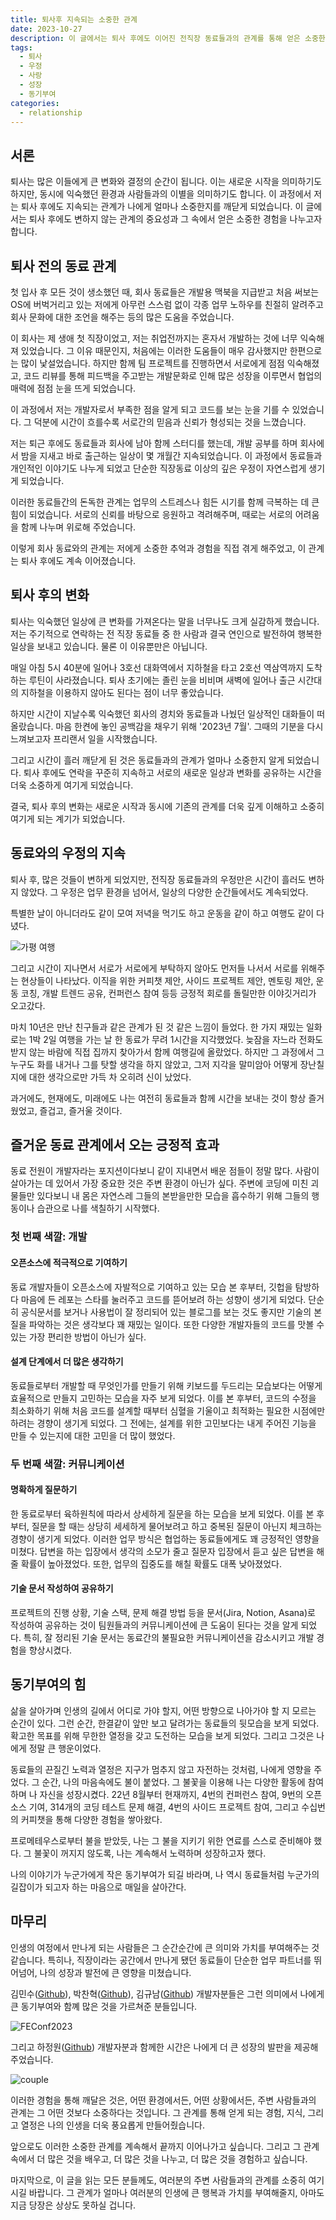 ```yaml
---
title: 퇴사후 지속되는 소중한 관계
date: 2023-10-27
description: 이 글에서는 퇴사 후에도 이어진 전직장 동료들과의 관계를 통해 얻은 소중한 경험을 공유하고자 합니다.
tags:
  - 퇴사
  - 우정
  - 사랑
  - 성장
  - 동기부여
categories:
  - relationship
---
```


## 서론

퇴사는 많은 이들에게 큰 변화와 결정의 순간이 됩니다. 이는 새로운 시작을 의미하기도 하지만, 동시에 익숙했던 환경과 사람들과의 이별을 의미하기도 합니다. 이 과정에서 저는 퇴사 후에도 지속되는 관계가 나에게 얼마나 소중한지를 깨닫게 되었습니다. 이 글에서는 퇴사 후에도 변하지 않는 관계의 중요성과 그 속에서 얻은 소중한 경험을 나누고자 합니다.

## 퇴사 전의 동료 관계

첫 입사 후 모든 것이 생소했던 때, 회사 동료들은 개발용 맥북을 지급받고 처음 써보는 OS에 버벅거리고 있는 저에게 아무런 스스럼 없이 각종 업무 노하우를 친절히 알려주고 회사 문화에 대한 조언을 해주는 등의 많은 도움을 주었습니다.

이 회사는 제 생애 첫 직장이었고, 저는 취업전까지는 혼자서 개발하는 것에 너무 익숙해져 있었습니다. 그 이유 때문인지, 처음에는 이러한 도움들이 매우 감사했지만 한편으로는 많이 낯설었습니다. 하지만 함께 팀 프로젝트를 진행하면서 서로에게 점점 익숙해졌고, 코드 리뷰를 통해 피드백을 주고받는 개발문화로 인해 많은 성장을 이루면서 협업의 매력에 점점 눈을 뜨게 되었습니다.

이 과정에서 저는 개발자로서 부족한 점을 알게 되고 코드를 보는 눈을 기를 수 있었습니다. 그 덕분에 시간이 흐를수록 서로간의 믿음과 신뢰가 형성되는 것을 느꼈습니다.

저는 퇴근 후에도 동료들과 회사에 남아 함께 스터디를 했는데, 개발 공부를 하며 회사에서 밤을 지새고 바로 출근하는 일상이 몇 개월간 지속되었습니다. 이 과정에서 동료들과 개인적인 이야기도 나누게 되었고 단순한 직장동료 이상의 깊은 우정이 자연스럽게 생기게 되었습니다.

이러한 동료들간의 돈독한 관계는 업무의 스트레스나 힘든 시기를 함께 극복하는 데 큰 힘이 되었습니다. 서로의 신뢰를 바탕으로 응원하고 격려해주며, 때로는 서로의 어려움을 함께 나누며 위로해 주었습니다.

이렇게 회사 동료와의 관계는 저에게 소중한 추억과 경험을 직접 겪게 해주었고, 이 관계는 퇴사 후에도 계속 이어졌습니다.

## 퇴사 후의 변화

퇴사는 익숙했던 일상에 큰 변화를 가져온다는 말을 너무나도 크게 실감하게 했습니다. 저는 주기적으로 연락하는 전 직장 동료들 중 한 사람과 결국 연인으로 발전하여 행복한 일상을 보내고 있습니다. 물론 이 이유뿐만은 아닙니다.

매일 아침 5시 40분에 일어나 3호선 대화역에서 지하철을 타고 2호선 역삼역까지 도착하는 루틴이 사라졌습니다. 퇴사 초기에는 졸린 눈을 비비며 새벽에 일어나 출근 시간대의 지하철을 이용하지 않아도 된다는 점이 너무 좋았습니다.

하지만 시간이 지날수록 익숙했던 회사의 경치와 동료들과 나눴던 일상적인 대화들이 떠올랐습니다. 마음 한켠에 놓인 공백감을 채우기 위해 '2023년 7월'. 그때의 기분을 다시 느껴보고자 프리랜서 일을 시작했습니다.

그리고 시간이 흘러 깨닫게 된 것은 동료들과의 관계가 얼마나 소중한지 알게 되었습니다. 퇴사 후에도 연락을 꾸준히 지속하고 서로의 새로운 일상과 변화를 공유하는 시간을 더욱 소중하게 여기게 되었습니다.

결국, 퇴사 후의 변화는 새로운 시작과 동시에 기존의 관계를 더욱 깊게 이해하고 소중히 여기게 되는 계기가 되었습니다.

## 동료와의 우정의 지속

퇴사 후, 많은 것들이 변하게 되었지만, 전직장 동료들과의 우정만은 시간이 흘러도 변하지 않았다. 그 우정은 업무 환경을 넘어서, 일상의 다양한 순간들에서도 계속되었다.

특별한 날이 아니더라도 같이 모여 저녁을 먹기도 하고 운동을 같이 하고 여행도 같이 다녔다.

![가평 여행](friendship.png)

그리고 시간이 지나면서 서로가 서로에게 부탁하지 않아도 먼저들 나서서 서로를 위해주는 현상들이 나타났다. 이직을 위한 커피챗 제안, 사이드 프로젝트 제안, 멘토링 제안, 운동 코칭, 개발 트렌드 공유, 컨퍼런스 참여 등등 긍정적 회로를 돌릴만한 이야깃거리가 오고갔다.

마치 10년은 만난 친구들과 같은 관계가 된 것 같은 느낌이 들었다. 한 가지 재밌는 일화로는 1박 2일 여행을 가는 날 한 동료가 무려 1시간을 지각했었다. 늦잠을 자느라 전화도 받지 않는 바람에 직접 집까지 찾아가서 함께 여행길에 올랐었다. 하지만 그 과정에서 그 누구도 화를 내거나 그를 탓할 생각을 하지 않았고, 그저 지각을 말미암아 어떻게 장난칠지에 대한 생각으로만 가득 차 오히려 신이 났었다.

과거에도, 현재에도, 미래에도 나는 여전히 동료들과 함께 시간을 보내는 것이 항상 즐거웠었고, 즐겁고, 즐거울 것이다.

## 즐거운 동료 관계에서 오는 긍정적 효과

동료 전원이 개발자라는 포지션이다보니 같이 지내면서 배운 점들이 정말 많다. 사람이 살아가는 데 있어서 가장 중요한 것은 주변 환경이 아닌가 싶다. 주변에 코딩에 미친 괴물들만 있다보니 내 몸은 자연스레 그들의 본받을만한 모습을 흡수하기 위해 그들의 행동이나 습관으로 나를 색칠하기 시작했다.

### 첫 번째 색깔: 개발

#### 오픈소스에 적극적으로 기여하기

동료 개발자들이 오픈소스에 자발적으로 기여하고 있는 모습 본 후부터, 깃헙을 탐방하다 마음에 든 레포는 스타를 눌러주고 코드를 뜯어보려 하는 성향이 생기게 되었다. 단순히 공식문서를 보거나 사용법이 잘 정리되어 있는 블로그를 보는 것도 좋지만 기술의 본질을 파악하는 것은 생각보다 꽤 재밌는 일이다. 또한 다양한 개발자들의 코드를 맛볼 수 있는 가장 편리한 방법이 아닌가 싶다.

#### 설계 단계에서 더 많은 생각하기

동료들로부터 개발할 때 무엇인가를 만들기 위해 키보드를 두드리는 모습보다는 어떻게 효율적으로 만들지 고민하는 모습을 자주 보게 되었다. 이를 본 후부터, 코드의 수정을 최소화하기 위해 처음 코드를 설계할 때부터 심혈을 기울이고 최적화는 필요한 시점에만 하려는 경향이 생기게 되었다. 그 전에는, 설계를 위한 고민보다는 내게 주어진 기능을 만들 수 있는지에 대한 고민을 더 많이 했었다.

### 두 번째 색깔: 커뮤니케이션

#### 명확하게 질문하기

한 동료로부터 육하원칙에 따라서 상세하게 질문을 하는 모습을 보게 되었다. 이를 본 후부터, 질문을 할 때는 상당히 세세하게 물어보려고 하고 중복된 질문이 아닌지 체크하는 경향이 생기게 되었다. 이러한 업무 방식은 협업하는 동료들에게도 꽤 긍정적인 영향을 미쳤다. 답변을 하는 입장에서 생각의 소모가 줄고 질문자 입장에서 듣고 싶은 답변을 해줄 확률이 높아졌었다. 또한, 업무의 집중도를 해칠 확률도 대폭 낮아졌었다.

#### 기술 문서 작성하여 공유하기

프로젝트의 진행 상황, 기술 스택, 문제 해결 방법 등을 문서(Jira, Notion, Asana)로 작성하여 공유하는 것이 팀원들과의 커뮤니케이션에 큰 도움이 된다는 것을 알게 되었다. 특히, 잘 정리된 기술 문서는 동료간의 불필요한 커뮤니케이션을 감소시키고 개발 경험을 향상시켰다.

## 동기부여의 힘

삶을 살아가며 인생의 길에서 어디로 가야 할지, 어떤 방향으로 나아가야 할 지 모르는 순간이 있다. 그런 순간, 한결같이 앞만 보고 달려가는 동료들의 뒷모습을 보게 되었다. 확고한 목표를 위해 무한한 열정을 갖고 도전하는 모습을 보게 되었다. 그리고 그것은 나에게 정말 큰 행운이었다.

동료들의 끈질긴 노력과 열정은 지구가 멈추지 않고 자전하는 것처럼, 나에게 영향을 주었다. 그 순간, 나의 마음속에도 불이 붙었다. 그 불꽃을 이용해 나는 다양한 활동에 참여하며 나 자신을 성장시켰다. 22년 8월부터 현재까지, 4번의 컨퍼런스 참여, 9번의 오픈소스 기여, 314개의 코딩 테스트 문제 해결, 4번의 사이드 프로젝트 참여, 그리고 수십번의 커피챗을 통해 다양한 경험을 쌓아왔다.

프로메테우스로부터 불을 받았듯, 나는 그 불을 지키기 위한 연료를 스스로 준비해야 했다. 그 불꽃이 꺼지지 않도록, 나는 계속해서 노력하며 성장하고자 했다.

나의 이야기가 누군가에게 작은 동기부여가 되길 바라며, 나 역시 동료들처럼 누군가의 길잡이가 되고자 하는 마음으로 매일을 살아간다.

## 마무리

인생의 여정에서 만나게 되는 사람들은 그 순간순간에 큰 의미와 가치를 부여해주는 것 같습니다. 특히나, 직장이라는 공간에서 만나게 됐던 동료들이 단순한 업무 파트너를 뛰어넘어, 나의 성장과 발전에 큰 영향을 미쳤습니다.

김민수([Github](https://github.com/minsoo-web)), 박찬혁([Github](https://github.com/okinawaa)), 김규남([Github](https://github.com/k-gn)) 개발자분들은 그런 의미에서 나에게 큰 동기부여와 함꼐 많은 것을 가르쳐준 분들입니다.

![FEConf2023](feconf2023.png)

그리고 하정원([Github](https://github.com/JayeHa)) 개발자분과 함께한 시간은 나에게 더 큰 성장의 발판을 제공해주었습니다.

![couple](couple.png)

이러한 경험을 통해 깨달은 것은, 어떤 환경에서든, 어떤 상황에서든, 주변 사람들과의 관계는 그 어떤 것보다 소중하다는 것입니다. 그 관계를 통해 얻게 되는 경험, 지식, 그리고 열정은 나의 인생을 더욱 풍요롭게 만들어줬습니다.

앞으로도 이러한 소중한 관계를 계속해서 끝까지 이어나가고 싶습니다. 그리고 그 관계 속에서 더 많은 것을 배우고, 더 많은 것을 나누고, 더 많은 것을 경험하고 싶습니다.

마지막으로, 이 글을 읽는 모든 분들께도, 여러분의 주변 사람들과의 관계를 소중히 여기시길 바랍니다. 그 관계가 얼마나 여러분의 인생에 큰 행복과 가치를 부여해줄지, 아마도 지금 당장은 상상도 못하실 겁니다.
